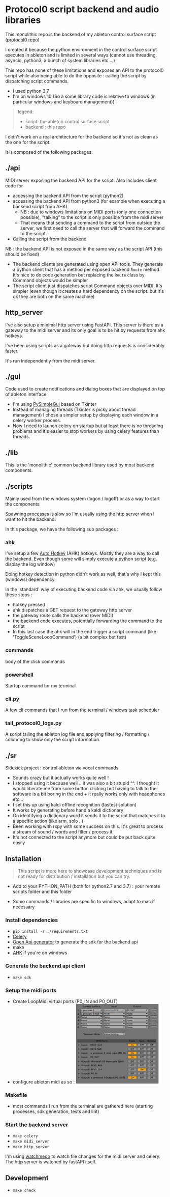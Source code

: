 # Protocol0 script backend and audio libraries

This monolithic repo is the backend of my ableton control surface
script ([protocol0 repo](https://github.com/lebrunthibault/Protocol-0-Surface-Script))

I created it because the python environment in the control surface script executes in ableton and is limited in several
ways
(cannot use threading, asyncio, python3, a bunch of system libraries etc ...)

This repo has none of these limitations and exposes an API to the protocol0 script while also being able to do the opposite : 
calling the script by dispatching script commands.

- I used python 3.7
- I'm on windows 10 (So a some library code is relative to windows (in particular windows and keyboard management))

> legend:
>- script: the ableton control surface script
>- backend : this repo

I didn't work on a real architecture for the backend so it's not as clean as the one for the script.

It is composed of the following packages:

## ./api
MIDI server exposing the backend API for the script. Also includes client code for
- accessing the backend API from the script (python2)
- accessing the backend API from python3 (for example when executing a backend script from AHK)
  - NB : due to windows limitations on MIDI ports (only one connection possible), "talking" to the script is only possible from the midi server
  - That means that sending a command to the script from outside the server, we first need to call the server that will forward the command to the script.
- Calling the script from the backend
  
NB : the backend API is not exposed in the same way as the script API (this should be fixed)
- The backend clients are generated using open API tools. They generate a python client that has a method per exposed backend `Route` method.
  It's nice to do code generation but replacing the `Route` class by Command objects would be simpler
- The script client just dispatches script Command objects over MIDI. It's simpler (even though it creates a hard dependency on the script. but it's ok they are both on the same machine)
  
## http_server
I've also setup a minimal http server using FastAPI.
This server is there as a gateway to the midi server 
and its only goal is to be hit by requests from ahk hotkeys.

I've been using scripts as a gateway but doing http requests is considerably faster.

It's run independently from the midi server. 

## ./gui
Code used to create notifications and dialog boxes that are displayed on top of ableton interface.
- I'm using [PySimpleGui](https://pysimplegui.readthedocs.io/) based on Tkinter
- Instead of managing threads (Tkinter is picky about thread management) I chose a simpler setup by displaying each window in a celery worker process.
- Now I need to launch celery on startup but at least there is no threading problems and it's easier to stop workers by using celery features than threads.
  
## ./lib
This is the 'monolithic' common backend library used by most backend components.


## ./scripts
Mainly used from the windows system (logon / logoff) or as a way to start the components.

Spawning processes is slow so I'm usually using the http server when I want to hit the backend.

In this package, we have the following sub packages :

### ahk
I've setup a few [Auto Hotkey](https://www.autohotkey.com/) (AHK) hotkeys. Mostly they are a way to call the backend.
Even though some will simply execute a python script (e.g. display the log window)

Doing hotkey detection in python didn't work as well, that's why I kept this (windows) dependency.

In the 'standard' way of executing backend code via ahk, we usually follow these steps :
- hotkey pressed
- ahk dispatches a GET request to the gateway http server
- the gateway route calls the backend (over MIDI)
- the backend code executes, potentially forwarding the command to the script
- In this last case the ahk will in the end trigger a script command (like 'ToggleSceneLoopCommand')
  (a bit complex but fast) 

### commands
body of the click commands

### powershell
Startup command for my terminal

### cli.py
A few cli commands that I run from the terminal / windows task scheduler

### tail_protocol0_logs.py
A script tailing the ableton log file and applying filtering / formatting / colouring
to show only the script information.

## ./sr
Sidekick project : control ableton via vocal commands.
- Sounds crazy but it actually works quite well !
- I stopped using it because well .. it was also a bit stupid ^^. I thought it would liberate me from some button clicking
  but having to talk to the software is a bit boring in the end + it really works only with headphones etc ..
- I set this up using kaldi offline recognition (fastest solution)
- It works by generating before hand a kaldi dictionary 
- On identifying a dictionary word it sends it to the script that matches it to a specific action (like arm, solo ..)
- Been working with rxpy with some success on this. It's great to process a stream of sound / words and filter / process it.
- It's not connected to the script anymore but could be put back quite easily

## Installation

> This script is more here to showcase development techniques and is not ready for distribution / installation but you can try.

- Add to your PYTHON_PATH (both for python2.7 and 3.7) : your remote scripts folder and this folder

- Some commands / libraries are specific to windows, adapt to mac if necessary

### Install dependencies
- `pip install -r ./requirements.txt`
- [Celery](https://docs.celeryproject.org/en/stable/getting-started/first-steps-with-celery.html)
- [Open Api generator](https://openapi-generator.tech/docs/installation/) to generate the sdk for the backend api
- make
- [AHK](https://www.autohotkey.com/) if you're on windows 
  
### Generate the backend api client
- `make sdk`

### Setup the midi ports
- Create LoopMidi virtual ports (P0_IN and P0_OUT)
- configure ableton midi as so :
    <img width="260px" src="https://raw.githubusercontent.com/lebrunthibault/Protocol-0-backend/master/doc/img/ableton_midi_config.PNG?sanitize=true" alt="ableton screenshot">

  
### Makefile
- most commands I run from the terminal are gathered here (starting processes, sdk generation, tests and lint)

### Start the backend server
- `make celery`
- `make midi_server`
- `make http_server`

I'm using [watchmedo](https://github.com/gorakhargosh/watchdog) to watch file changes for the midi server and celery.
The http server is watched by fastAPI itself.
  

## Development
- `make check` 
